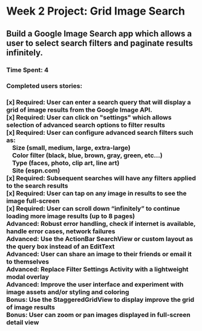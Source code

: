 <h1> Week 2 Project: Grid Image Search </h1>

<h2><b>Build a Google Image Search app which allows a user to select search filters and paginate results infinitely.</b></h2>

<h3>Time Spent: 4</h3>

<h3>Completed users stories:<h3>

[x] Required: User can enter a search query that will display a grid of image results from the Google Image API.<br>
[x] Required: User can click on "settings" which allows selection of advanced search options to filter results<br>
[x] Required: User can configure advanced search filters such as:<br>
&nbsp;&nbsp;&nbsp;&nbsp;Size (small, medium, large, extra-large)<br>
&nbsp;&nbsp;&nbsp;&nbsp;Color filter (black, blue, brown, gray, green, etc...)<br>
&nbsp;&nbsp;&nbsp;&nbsp;Type (faces, photo, clip art, line art)<br>
&nbsp;&nbsp;&nbsp;&nbsp;Site (espn.com)<br>
[x] Required: Subsequent searches will have any filters applied to the search results<br>
[x] Required: User can tap on any image in results to see the image full-screen<br>
[x] Required: User can scroll down “infinitely” to continue loading more image results (up to 8 pages)<br>
Advanced: Robust error handling, check if internet is available, handle error cases, network failures<br>
Advanced: Use the ActionBar SearchView or custom layout as the query box instead of an EditText<br>
Advanced: User can share an image to their friends or email it to themselves<br>
Advanced: Replace Filter Settings Activity with a lightweight modal overlay<br>
Advanced: Improve the user interface and experiment with image assets and/or styling and coloring<br>
Bonus: Use the StaggeredGridView to display improve the grid of image results<br>
Bonus: User can zoom or pan images displayed in full-screen detail view<br>
